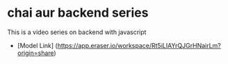 # chai aur backend series

This is a video series on backend with javascript

- [Model Link] (https://app.eraser.io/workspace/Rt5iLIAYrQJGrHNairLm?origin=share)